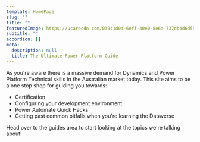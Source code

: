 ```yaml
---
template: HomePage
slug: ""
title: ""
featuredImage: https://ucarecdn.com/03941d04-6eff-40e0-8e6a-737db4d6d555/
subtitle: ""
accordion: []
meta:
  description: null
  title: The Ultimate Power Platform Guide
---
```

As you're aware there is a massive demand for Dynamics and Power Platform Technical skills in the Australian market today. This site aims to be a one stop shop for guiding you towards: 

* Certification
* Configuring your development environment
* Power Automate Quick Hacks
* Getting past common pitfalls when you're learning the Dataverse

Head over to the guides area to start looking at the topics we're talking about! 